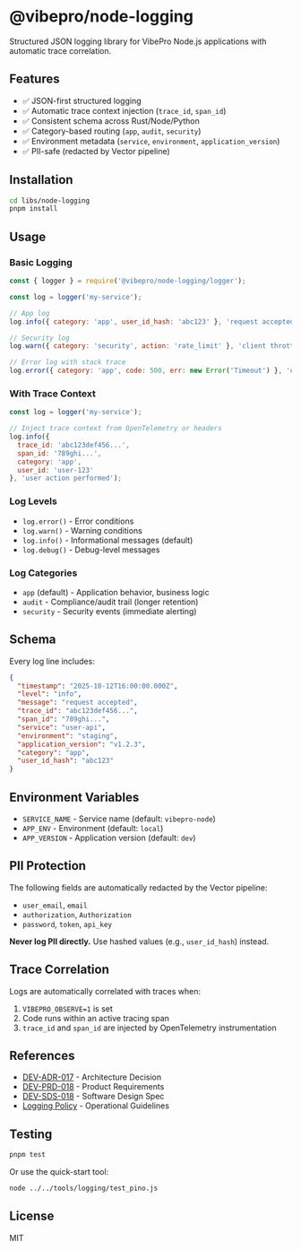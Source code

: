 # @vibepro/node-logging

Structured JSON logging library for VibePro Node.js applications with automatic trace correlation.

## Features

- ✅ JSON-first structured logging
- ✅ Automatic trace context injection (`trace_id`, `span_id`)
- ✅ Consistent schema across Rust/Node/Python
- ✅ Category-based routing (`app`, `audit`, `security`)
- ✅ Environment metadata (`service`, `environment`, `application_version`)
- ✅ PII-safe (redacted by Vector pipeline)

## Installation

```bash
cd libs/node-logging
pnpm install
```

## Usage

### Basic Logging

```javascript
const { logger } = require('@vibepro/node-logging/logger');

const log = logger('my-service');

// App log
log.info({ category: 'app', user_id_hash: 'abc123' }, 'request accepted');

// Security log
log.warn({ category: 'security', action: 'rate_limit' }, 'client throttled');

// Error log with stack trace
log.error({ category: 'app', code: 500, err: new Error('Timeout') }, 'upstream timeout');
```

### With Trace Context

```javascript
const log = logger('my-service');

// Inject trace context from OpenTelemetry or headers
log.info({
  trace_id: 'abc123def456...',
  span_id: '789ghi...',
  category: 'app',
  user_id: 'user-123'
}, 'user action performed');
```

### Log Levels

- `log.error()` - Error conditions
- `log.warn()` - Warning conditions
- `log.info()` - Informational messages (default)
- `log.debug()` - Debug-level messages

### Log Categories

- `app` (default) - Application behavior, business logic
- `audit` - Compliance/audit trail (longer retention)
- `security` - Security events (immediate alerting)

## Schema

Every log line includes:

```json
{
  "timestamp": "2025-10-12T16:00:00.000Z",
  "level": "info",
  "message": "request accepted",
  "trace_id": "abc123def456...",
  "span_id": "789ghi...",
  "service": "user-api",
  "environment": "staging",
  "application_version": "v1.2.3",
  "category": "app",
  "user_id_hash": "abc123"
}
```

## Environment Variables

- `SERVICE_NAME` - Service name (default: `vibepro-node`)
- `APP_ENV` - Environment (default: `local`)
- `APP_VERSION` - Application version (default: `dev`)

## PII Protection

The following fields are automatically redacted by the Vector pipeline:
- `user_email`, `email`
- `authorization`, `Authorization`
- `password`, `token`, `api_key`

**Never log PII directly.** Use hashed values (e.g., `user_id_hash`) instead.

## Trace Correlation

Logs are automatically correlated with traces when:
1. `VIBEPRO_OBSERVE=1` is set
2. Code runs within an active tracing span
3. `trace_id` and `span_id` are injected by OpenTelemetry instrumentation

## References

- [DEV-ADR-017](../../docs/dev_adr.md#dev-adr-017) - Architecture Decision
- [DEV-PRD-018](../../docs/dev_prd.md#dev-prd-018) - Product Requirements
- [DEV-SDS-018](../../docs/dev_sds.md#dev-sds-018) - Software Design Spec
- [Logging Policy](../../docs/ENVIRONMENT.md#logging-policy) - Operational Guidelines

## Testing

```bash
pnpm test
```

Or use the quick-start tool:

```bash
node ../../tools/logging/test_pino.js
```

## License

MIT
